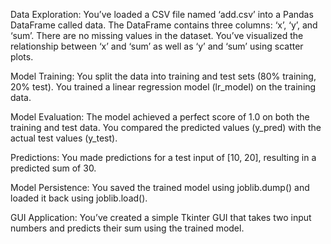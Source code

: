 Data Exploration:
You’ve loaded a CSV file named ‘add.csv’ into a Pandas DataFrame called data.
The DataFrame contains three columns: ‘x’, ‘y’, and ‘sum’.
There are no missing values in the dataset.
You’ve visualized the relationship between ‘x’ and ‘sum’ as well as ‘y’ and ‘sum’ using scatter plots.

Model Training:
You split the data into training and test sets (80% training, 20% test).
You trained a linear regression model (lr_model) on the training data.

Model Evaluation:
The model achieved a perfect score of 1.0 on both the training and test data.
You compared the predicted values (y_pred) with the actual test values (y_test).

Predictions:
You made predictions for a test input of [10, 20], resulting in a predicted sum of 30.

Model Persistence:
You saved the trained model using joblib.dump() and loaded it back using joblib.load().

GUI Application:
You’ve created a simple Tkinter GUI that takes two input numbers and predicts their sum using the trained model.
